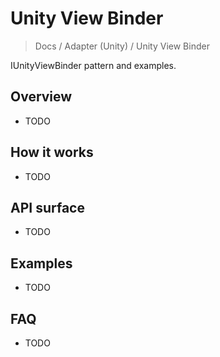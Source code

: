 # Unity View Binder

> Docs / Adapter (Unity) / Unity View Binder

IUnityViewBinder pattern and examples.

## Overview

- TODO

## How it works

- TODO

## API surface

- TODO

## Examples

- TODO

## FAQ

- TODO

